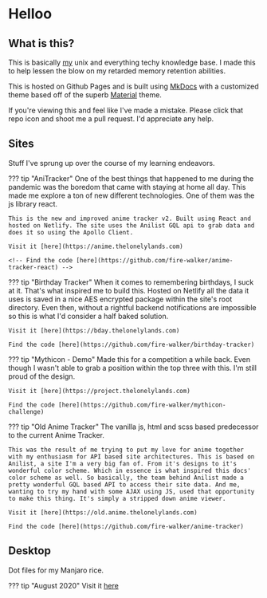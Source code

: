 # Helloo

## What is this?

This is basically [my](https://github.com/fire-walker) unix and everything techy knowledge base. I made this to help lessen the blow on my retarded memory retention abilities. 

This is hosted on Github Pages and is built using [MkDocs](https://github.com/mkdocs/mkdocs) with a customized theme based off of the superb [Material](https://github.com/squidfunk/mkdocs-material) theme.

If you're viewing this and feel like I've made a mistake. Please click that repo icon and shoot me a pull request. I'd appreciate any help.


## Sites

Stuff I've sprung up over the course of my learning endeavors.

??? tip "AniTracker"
    One of the best things that happened to me during the pandemic was the boredom that came with staying at home all day. This made me explore a ton of new different technologies. One of them was the js library react. 

    This is the new and improved anime tracker v2. Built using React and hosted on Netlify. The site uses the Anilist GQL api to grab data and does it so using the Apollo Client.

    Visit it [here](https://anime.thelonelylands.com)

    <!-- Find the code [here](https://github.com/fire-walker/anime-tracker-react) -->


??? tip "Birthday Tracker"
    When it comes to remembering birthdays, I suck at it. That's what inspired me to build this. Hosted on Netlify all the data it uses is saved in a nice AES encrypted package within the site's root directory. Even then, without a rightful backend notifications are impossible so this is what I'd consider a half baked solution.

    Visit it [here](https://bday.thelonelylands.com)

    Find the code [here](https://github.com/fire-walker/birthday-tracker)


??? tip "Mythicon - Demo"
    Made this for a competition a while back. Even though I wasn't able to grab a position within the top three with this. I'm still proud of the design.

    Visit it [here](https://project.thelonelylands.com)

    Find the code [here](https://github.com/fire-walker/mythicon-challenge)


??? tip "Old Anime Tracker"
    The vanilla js, html and scss based predecessor to the current Anime Tracker.

    This was the result of me trying to put my love for anime together with my enthusiasm for API based site architectures. This is based on Anilist, a site I'm a very big fan of. From it's designs to it's wonderful color scheme. Which in essence is what inspired this docs' color scheme as well. So basically, the team behind Anilist made a pretty wonderful GQL based API to access their site data. And me, wanting to try my hand with some AJAX using JS, used that opportunity to make this thing. It's simply a stripped down anime viewer.

    Visit it [here](https://old.anime.thelonelylands.com)

    Find the code [here](https://github.com/fire-walker/anime-tracker)


## Desktop

Dot files for my Manjaro rice.

??? tip "August 2020"
    Visit it [here](https://github.com/fire-walker/rice/blob/master/August-2020/info.md)
